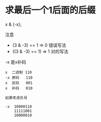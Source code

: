 # 求最后一个1后面的后缀

x & (-x);

注意 
* (3 & -3) == 1 => 0     错误写法
* ((3 & -3) == 1) => 1   对的写法

-x 是x补码

```
x  二进制 110
-x 原码   110
x  反码   001
x  补码   010

如果考虑负号

-x  10000110
    11111001
    10000010
```